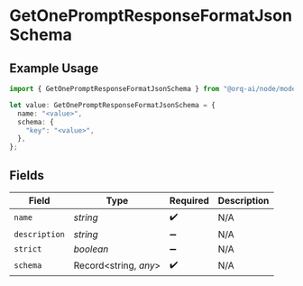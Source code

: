 # GetOnePromptResponseFormatJsonSchema

## Example Usage

```typescript
import { GetOnePromptResponseFormatJsonSchema } from "@orq-ai/node/models/operations";

let value: GetOnePromptResponseFormatJsonSchema = {
  name: "<value>",
  schema: {
    "key": "<value>",
  },
};
```

## Fields

| Field                 | Type                  | Required              | Description           |
| --------------------- | --------------------- | --------------------- | --------------------- |
| `name`                | *string*              | :heavy_check_mark:    | N/A                   |
| `description`         | *string*              | :heavy_minus_sign:    | N/A                   |
| `strict`              | *boolean*             | :heavy_minus_sign:    | N/A                   |
| `schema`              | Record<string, *any*> | :heavy_check_mark:    | N/A                   |